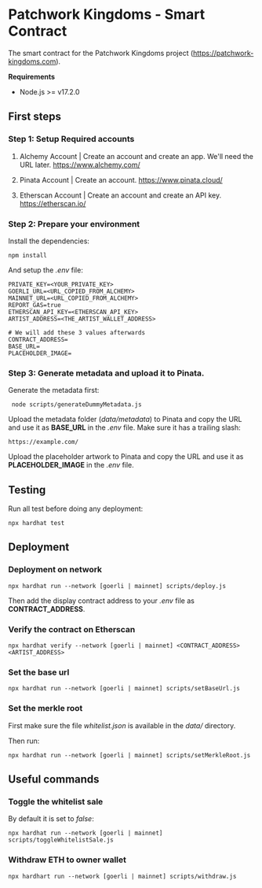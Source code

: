 # Patchwork Kingdoms - Smart Contract

The smart contract for the Patchwork Kingdoms project (https://patchwork-kingdoms.com).

**Requirements**
- Node.js >= v17.2.0
## First steps
### Step 1: Setup Required accounts

1. Alchemy Account | Create an account and create an app. We'll need the URL later. 
https://www.alchemy.com/

2. Pinata Account | Create an account.
https://www.pinata.cloud/

3. Etherscan Account | Create an account and create an API key.
https://etherscan.io/

### Step 2: Prepare your environment
Install the dependencies:
```shell
npm install
```

And setup the *.env* file: 
```
PRIVATE_KEY=<YOUR_PRIVATE_KEY>
GOERLI_URL=<URL_COPIED_FROM_ALCHEMY>
MAINNET_URL=<URL_COPIED_FROM_ALCHEMY>
REPORT_GAS=true
ETHERSCAN_API_KEY=<ETHERSCAN_API_KEY>
ARTIST_ADDRESS=<THE_ARTIST_WALLET_ADDRESS>

# We will add these 3 values afterwards
CONTRACT_ADDRESS=
BASE_URL=
PLACEHOLDER_IMAGE=
```
### Step 3: Generate metadata and upload it to Pinata. 

Generate the metadata first:
``` shell
 node scripts/generateDummyMetadata.js
```

Upload the metadata folder (*data/metadata*) to Pinata and copy the URL and use it as **BASE_URL** in the *.env* file. 
Make sure it has a trailing slash: 
```
https://example.com/
```

Upload the placeholder artwork to Pinata and copy the URL and use it as **PLACEHOLDER_IMAGE** in the *.env* file.
## Testing

Run all test before doing any deployment: 

```shell
npx hardhat test
```

## Deployment

### Deployment on network

```shell
npx hardhat run --network [goerli | mainnet] scripts/deploy.js
```

Then add the display contract address to your *.env* file as **CONTRACT_ADDRESS**.

### Verify the contract on Etherscan

```shell
npx hardhat verify --network [goerli | mainnet] <CONTRACT_ADDRESS> <ARTIST_ADDRESS>
```

### Set the base url
```shell
npx hardhat run --network [goerli | mainnet] scripts/setBaseUrl.js
```

### Set the merkle root

First make sure the file *whitelist.json* is available in the *data/* directory. 

Then run: 
```shell
npx hardhat run --network [goerli | mainnet] scripts/setMerkleRoot.js
```

## Useful commands
### Toggle the whitelist sale

By default it is set to *false*:

```shell
npx hardhat run --network [goerli | mainnet] scripts/toggleWhitelistSale.js
```

### Withdraw ETH to owner wallet

```shell 
npx hardhart run --network [goerli | mainnet] scripts/withdraw.js
```